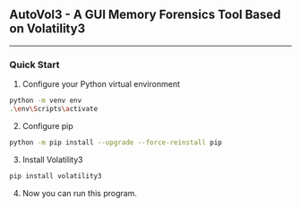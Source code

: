 ## AutoVol3 - A GUI Memory Forensics Tool Based on Volatility3
----
### Quick Start
1. Configure your Python virtual environment
```bash
python -m venv env
.\env\Scripts\activate
```
2. Configure pip
```bash
python -m pip install --upgrade --force-reinstall pip
```
3. Install Volatility3
```bash
pip install volatility3
```
4. Now you can run this program.
